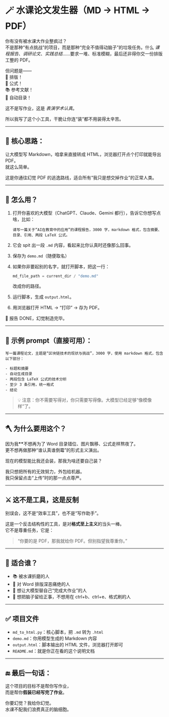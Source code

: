 # 🪄 水课论文发生器（MD → HTML → PDF）

你有没有被水课大作业整疯过？  
不是那种“有点挑战”的项目，而是那种“完全不值得动脑子”的垃圾任务。什么 _课程报告_、_调研论文_、_实践总结_……要求一堆、标准模糊，最后还非得你交一份排版工整的 PDF。

但问题是——  
💢 排版！  
🧮 公式！  
📚 参考文献！  
📑 自动目录！

这不是写作业，这是 _表演学术认真_。

所以我写了这个小工具，干脆让你连“装”都不用装得太辛苦。

---

## 🧠 核心思路：

让大模型写 Markdown，咱拿来直接转成 HTML，浏览器打开点个打印就能导出 PDF。  
就这么简单。

这是你通往幻觉 PDF 的逃逸路线，适合所有“我只是想交掉作业”的正常人类。

---

## 🚀 怎么用？

1. 打开你喜欢的大模型（ChatGPT、Claude、Gemini 都行），告诉它你想写点啥，比如：

   ```
   请写一篇关于“AI在教育中的应用”的课程报告，3000 字，markdown 格式，包含摘要、目录、引用、两段 LaTeX 公式。
   ```

2. 它会 spit 出一段 `.md` 内容，看起来比你认真时还像那么回事。

3. 保存为 `demo.md`（随便取名）

4. 如果你非要起别的名字，就打开脚本，把这一行：

   ```python
   md_file_path = current_dir / "demo.md"
   ```

   改成你的路径。

5. 运行脚本，生成 `output.html`。

6. 用浏览器打开 HTML → “打印” → 存为 PDF。

🎉 报告 DONE，幻觉制造完毕。

---

## 🤖 示例 prompt（直接可用）：

```
写一篇课程论文，主题是“区块链技术的现状与挑战”，3000 字，使用 markdown 格式，包含以下部分：

- 标题和摘要
- 自动生成目录
- 两段包含 LaTeX 公式的技术分析
- 至少 3 条引用，统一格式
- 结论
```

> 💡 注意：你不需要写得对，你只需要写得像。大模型已经足够“像模像样”了。

---

## 🪓 为什么要用这个？

因为我<strong>**</strong>不想再为了 Word 目录错位、图片飘移、公式走样熬夜了。  
更不想再做那种“谁认真谁倒霉”的形式主义演出。

现在的模型能比我还会装，那我为啥还要自己装？

我只想把所有的无效努力，外包给机器。  
我只保留点击“上传”时的那一点点尊严。

---

## ⚔️ 这不是工具，这是反制

别误会，这不是“效率工具”，也不是“写作助手”。

这是一个反击结构性的工具，是对**格式至上主义**的当头一棒。  
它不是尊重任务，它是：

> “你要的是 PDF，那我就给你 PDF。但别指望我尊重你。”

---

## 🎯 适合谁？

- 📚 被水课折磨的人  
- 🧾 对 Word 排版深恶痛绝的人  
- 🤖 想让大模型替自己“完成大作业”的人  
- 🧠 想把脑子留给正事，不想用在 ctrl+b、ctrl+e、格式刷的人  

---

## ✅ 项目文件

- `md_to_html.py`：核心脚本，把 `.md` 转为 `.html`  
- `demo.md`：你用模型生成的 Markdown 内容  
- `output.html`：脚本输出的 HTML 文件，浏览器打开即可  
- `README.md`：就是你正在看的这个说明文档  

---

## 🔚 最后一句话：

这个项目的目标不是帮你写作业，  
而是帮你**假装已经写完了作业**。

你要幻觉？我给你幻觉。  
水课不配我们浪费真正的脑细胞。
